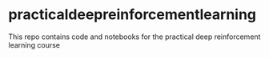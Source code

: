 # practicaldeepreinforcementlearning
This repo contains code and notebooks for the practical deep reinforcement learning course

